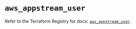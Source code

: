 # `aws_appstream_user`

Refer to the Terraform Registry for docs: [`aws_appstream_user`](https://registry.terraform.io/providers/hashicorp/aws/5.32.0/docs/resources/appstream_user).
